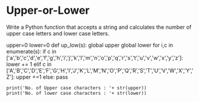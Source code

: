 # Upper-or-Lower
Write a Python function that accepts a string and calculates the number of upper case letters and lower case letters.



upper=0
lower=0
def up_low(s):
    global upper
    global lower
    for i,c in enumerate(s):
        if c in ['a','b','c','d','e','f','g','h','i','j','k','l','m','n','o','p','q','r','s','t','u','v','w','x','y','z']:
            lower += 1
        elif c in ['A','B','C','D','E','F','G','H','I','J','K','L','M','N','O','P','Q','R','S','T','U','V','W','X','Y','Z']:
            upper +=1
        else:
            pass
   
    print('No. of Upper case characters : '+ str(upper))
    print('No. of lower case characters : '+ str(lower))
